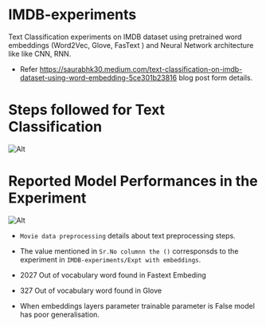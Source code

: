 # IMDB-experiments
Text Classification experiments on IMDB dataset using pretrained word embeddings (Word2Vec, Glove, FasText ) and Neural Network architecture like like CNN, RNN.

* Refer https://saurabhk30.medium.com/text-classification-on-imdb-dataset-using-word-embedding-5ce301b23816 blog post form details.

# Steps followed for Text Classification

![Alt](https://drive.google.com/uc?export=view&id=1ecLiduVTKS-4E2kAc6UPZ7mPOh4JQ-mV)


# Reported Model Performances in the Experiment

![Alt](https://drive.google.com/uc?export=view&id=1ClSjiAI24kt-wKywXP-nbsELOYfiSeTt)

* `Movie data preprocessing` details about text preprocessing steps.
* The value mentioned in `Sr.No columnn the ()` corresponsds to the experiment in `IMDB-experiments/Expt with embeddings`.

* 2027 Out of vocabulary word found in Fastext Embeding
* 327 Out of vocabulary word found in Glove
* When  embeddings layers parameter trainable parameter is False model has poor generalisation.


